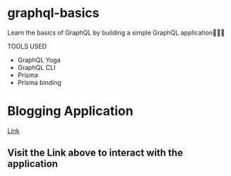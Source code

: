 # graphql-basics
Learn the basics of GraphQL by building a simple GraphQL application🎉🎊🏹

TOOLS USED
- GraphQL Yoga
- GraphQL CLI
- Prisma
- Prisma binding

# Blogging Application
[Link](https://show-blogg.herokuapp.com/)

## Visit the Link above to interact with the application
